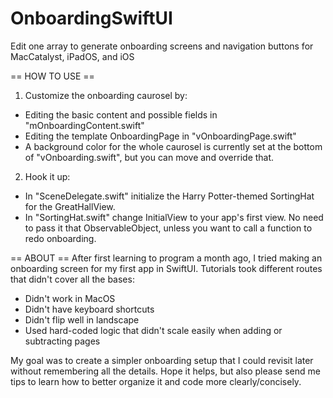 # OnboardingSwiftUI
Edit one array to generate onboarding screens and navigation buttons for MacCatalyst, iPadOS, and iOS

== HOW TO USE ==
1. Customize the onboarding caurosel by:
- Editing the basic content and possible fields in "mOnboardingContent.swift"
- Editing the template OnboardingPage in "vOnboardingPage.swift"
- A background color for the whole caurosel is currently set at the bottom of "vOnboarding.swift", but you can move and override that.

2. Hook it up:
- In "SceneDelegate.swift" initialize the Harry Potter-themed SortingHat for the GreatHallView.
- In "SortingHat.swift" change InitialView to your app's first view. No need to pass it that ObservableObject, unless you want to call a function to redo onboarding.

== ABOUT ==
After first learning to program a month ago, I tried making an onboarding screen for my first app in SwiftUI. Tutorials took different routes that didn't cover all the bases:
- Didn't work in MacOS
- Didn't have keyboard shortcuts
- Didn't flip well in landscape
- Used hard-coded logic that didn't scale easily when adding or subtracting pages

My goal was to create a simpler onboarding setup that I could revisit later without remembering all the details. Hope it helps, but also please send me tips to learn how to better organize it and code more clearly/concisely.
